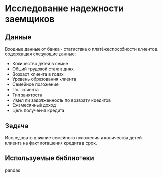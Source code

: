 # Исследование надежности заемщиков
## Данные
Входные данные от банка - статистика о платёжеспособности клиентов, содержащая следующие данные:

- Количество детей в семье
- Общий трудовой стаж в днях
- Возраст клиента в годах
- Уровень образования клиента
- Семейное положение
- Пол клиента
- Тип занятости
- Имел ли задолженность по возврату кредитов
- Ежемесячный доход
- Цель получения кредита

## Задача
Исследовать влияние семейного положения и количества детей клиента на факт погашения кредита в срок.

## Используемые библиотеки
pandas
